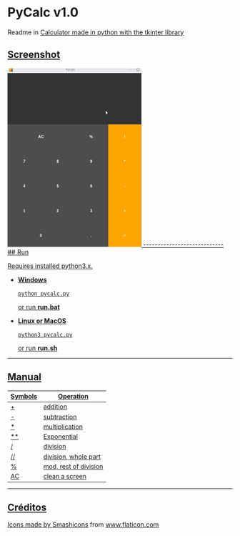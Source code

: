 # PyCalc v1.0
Readme in
<a href="README_Pt.md" title="Português">
Calculator made in python with the tkinter library
## Screenshot
<img src=.screenshots/pycalc.gif/ height=400 width=300>
----------------------------
## Run

Requires installed python3.x.

* **Windows**

  ```
  python pycalc.py
  ```
    or run **run.bat**
* **Linux or MacOS**

  ```
  python3 pycalc.py
  ```
    or run **run.sh**
----------------------------
## Manual

|Symbols| Operation|
|--------|----------|
| + | addition  |
| - |subtraction|
| * |multiplication|
| **  |Exponential|
| / |division|
| // |division, whole part|
|%|mod, rest of division|
|AC|clean a screen|

----------------------------
## Créditos
<div>Icons made by <a href="https://www.flaticon.com/br/autores/smashicons" title="Smashicons">Smashicons</a> from <a href="https://www.flaticon.com/br/" title="Flaticon">www.flaticon.com</a></div>
